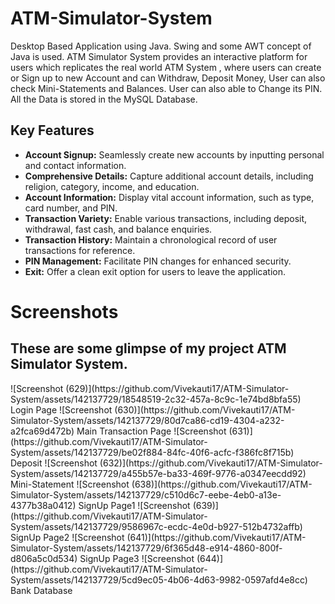 # ATM-Simulator-System
Desktop Based Application using Java. Swing and some AWT concept of Java is used. ATM Simulator System provides an interactive platform for users which replicates the real world ATM System , where users can create or Sign up to new Account and can Withdraw, Deposit Money, User can also check Mini-Statements and Balances. User can also able to Change its PIN.
All the Data is stored in the MySQL Database.

<html>
<head>
  <meta charset="UTF-8">
 
</head>
<body>
<h2>Key Features</h2>

<ul>
  <li><strong>Account Signup:</strong> Seamlessly create new accounts by inputting personal and contact information.</li>
  <li><strong>Comprehensive Details:</strong> Capture additional account details, including religion, category, income, and education.</li>
  <li><strong>Account Information:</strong> Display vital account information, such as type, card number, and PIN.</li>
  <li><strong>Transaction Variety:</strong> Enable various transactions, including deposit, withdrawal, fast cash, and balance enquiries.</li>
  <li><strong>Transaction History:</strong> Maintain a chronological record of user transactions for reference.</li>
  <li><strong>PIN Management:</strong> Facilitate PIN changes for enhanced security.</li>
  <li><strong> Exit:</strong> Offer a clean exit option for users to leave the application.</li>
</ul>

# Screenshots
<h2>These are some glimpse of my project ATM Simulator System.</h2>
![Screenshot (629)](https://github.com/Vivekauti17/ATM-Simulator-System/assets/142137729/18548519-2c32-457a-8c9c-1e74bd8bfa55) Login Page
![Screenshot (630)](https://github.com/Vivekauti17/ATM-Simulator-System/assets/142137729/80d7ca86-cd19-4304-a232-a2fca69d472b) Main Transaction Page
![Screenshot (631)](https://github.com/Vivekauti17/ATM-Simulator-System/assets/142137729/be02f884-84fc-40f6-acfc-f386fc8f715b) Deposit
![Screenshot (632)](https://github.com/Vivekauti17/ATM-Simulator-System/assets/142137729/a455b57e-ba33-469f-9776-a0347eecdd92) Mini-Statement
![Screenshot (638)](https://github.com/Vivekauti17/ATM-Simulator-System/assets/142137729/c510d6c7-eebe-4eb0-a13e-4377b38a0412) SignUp Page1
![Screenshot (639)](https://github.com/Vivekauti17/ATM-Simulator-System/assets/142137729/9586967c-ecdc-4e0d-b927-512b4732affb) SignUp Page2
![Screenshot (641)](https://github.com/Vivekauti17/ATM-Simulator-System/assets/142137729/6f365d48-e914-4860-800f-d806a5c0d534) SignUp Page3
![Screenshot (644)](https://github.com/Vivekauti17/ATM-Simulator-System/assets/142137729/5cd9ec05-4b06-4d63-9982-0597afd4e8cc) Bank Database

</head>
</html>



 



